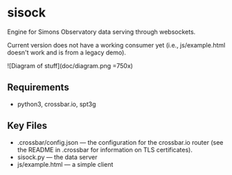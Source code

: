 # sisock
Engine for Simons Observatory data serving through websockets.

Current version does not have a working consumer yet (i.e., js/example.html
doesn't work and is from a legacy demo).

![Diagram of stuff](doc/diagram.png =750x)

## Requirements
* python3, crossbar.io, spt3g

## Key Files
* .crossbar/config.json &mdash; the configuration for the crossbar.io router (see the README in .crossbar for information on TLS certificates).
* sisock.py &mdash; the data server
* js/example.html &mdash; a simple client
